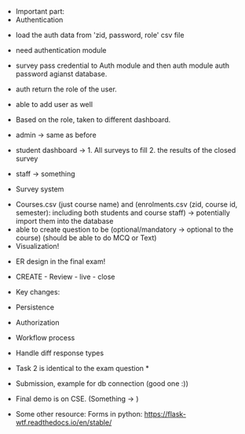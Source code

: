 - Important part:
 - Authentication
 * load the auth data from 'zid, password, role' csv file
 * need authentication module
 * survey pass credential to Auth module and then auth module auth password agianst database.
 * auth return the role of the user.
 * able to add user as well

 * Based on the role, taken to different dashboard.
 * admin -> same as before
 * student dashboard -> 1. All surveys to fill 2. the results of the closed survey
 * staff -> something
 - Survey system
 * Courses.csv (just course name) and (enrolments.csv (zid, course id, semester): including both students and course staff) -> potentially import them into the database
 * able to create question to be (optional/mandatory -> optional to the course) (should be able to do MCQ or Text)
 * Visualization!
- ER design in the final exam!
- CREATE - Review - live - close
- Key changes:
 - Persistence
 - Authorization
 - Workflow process
 - Handle diff response types
 - Task 2 is identical to the exam question *
 - Submission, example for db connection (good one :))
 - Final demo is on CSE. (Something -> )

- Some other resource:
 Forms in python: https://flask-wtf.readthedocs.io/en/stable/
 
